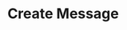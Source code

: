 ---
title: "Create Message"
image1 : "/en/AddReceiver_Parent.png"
img_title1 : "Picture 01"
comment1 : "Press the PARENT tab to change the role you want."
img1_coords1 : "218,464,235,480"
img1_link1 : "/post/en/step48/"
image2 : "/en/AddReceiver_Student.png"
img_title2 : "Picture 02"
comment2 : "Press the STUDENT tab to change the role you want."
img2_coords1 : "218,464,235,480"
img2_link1 : "/post/en/step48/"
image3 : "/en/AddReceiver_Supervisor.png"
img_title3 : "Picture 03"
comment3 : "Press the SUPERVISOR tab to change the role you want."
img3_coords1 : "218,464,235,480"
img3_link1 : "/post/en/step48/"
image4 : "/en/AddReceiver_Teacher.png"
img_title4 : "Picture 04"
comment4 : "Press the TEACHER tab to change the role you want."
img4_coords1 : "218,464,235,480"
img4_link1 : "/post/en/step48/"
tranvi : "/post/vi/step49/"
tranen : "/post/en/step49/"
---